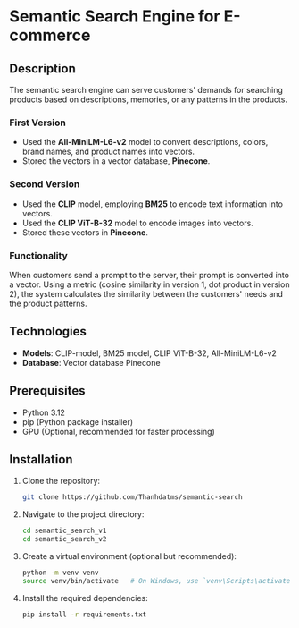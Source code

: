 # Semantic Search Engine for E-commerce

## Description
The semantic search engine can serve customers' demands for searching products based on descriptions, memories, or any patterns in the products.

### First Version
- Used the **All-MiniLM-L6-v2** model to convert descriptions, colors, brand names, and product names into vectors.
- Stored the vectors in a vector database, **Pinecone**.

### Second Version
- Used the **CLIP** model, employing **BM25** to encode text information into vectors.
- Used the **CLIP ViT-B-32** model to encode images into vectors.
- Stored these vectors in **Pinecone**.

### Functionality
When customers send a prompt to the server, their prompt is converted into a vector. Using a metric (cosine similarity in version 1, dot product in version 2), the system calculates the similarity between the customers' needs and the product patterns.

## Technologies
- **Models**: CLIP-model, BM25 model, CLIP ViT-B-32, All-MiniLM-L6-v2
- **Database**: Vector database Pinecone

## Prerequisites
- Python 3.12
- pip (Python package installer)
- GPU (Optional, recommended for faster processing)

## Installation

1. Clone the repository:
   ```sh
   git clone https://github.com/Thanhdatms/semantic-search
2. Navigate to the project directory:
    ```sh
    cd semantic_search_v1
    cd semantic_search_v2
3. Create a virtual environment (optional but recommended):
    ```sh
    python -m venv venv
    source venv/bin/activate   # On Windows, use `venv\Scripts\activate`
4. Install the required dependencies:
    ```sh
    pip install -r requirements.txt
